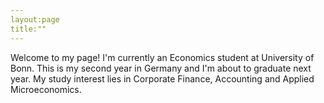 ```yaml
---
layout:page
title:""
---
```


Welcome to my page!
I'm currently an Economics student at University of Bonn. This is my second year in Germany and I'm about to graduate next year.
My study interest lies in Corporate Finance, Accounting and Applied Microeconomics.
